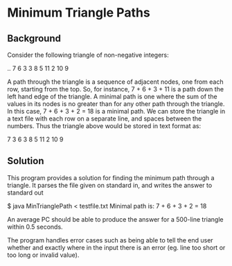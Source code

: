 Minimum Triangle Paths
======================

Background
----------

Consider the following triangle of non-negative integers:

..
            7
         6     3
      3     8     5
   11    2     10    9

A path through the triangle is a sequence of adjacent nodes, one from each row, starting from the top. So, for instance, 7 + 6 + 3 + 11 is a path down the left hand edge of the triangle.
A minimal path is one where the sum of the values in its nodes is no greater than for any other path through the triangle. In this case, 7 + 6 + 3 + 2 = 18 is a minimal path.
We can store the triangle in a text file with each row on a separate line, and spaces between the numbers.
Thus the triangle above would be stored in text format as:

7
3 6
3 8 5
11 2 10 9

Solution
--------

This program provides a solution for finding the minimum path through a triangle. It parses the file given on standard in, and writes the answer to standard out

$ java MinTrianglePath < testfile.txt
Minimal path is: 7 + 6 + 3 + 2 = 18

An average PC should be able to produce the answer for a 500-line triangle within 0.5 seconds.

The program handles error cases such as being able to tell the end user whether and exactly where in the input there is an error (eg. line too short or too long or invalid value).